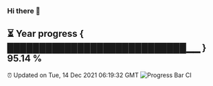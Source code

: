 ### Hi there 👋
⏳ Year progress { ████████████████████████████▁▁ } 95.14 %
---
⏰ Updated on Tue, 14 Dec 2021 06:19:32 GMT
![Progress Bar CI](https://github.com/liununu/liununu/workflows/Progress%20Bar%20CI/badge.svg)
